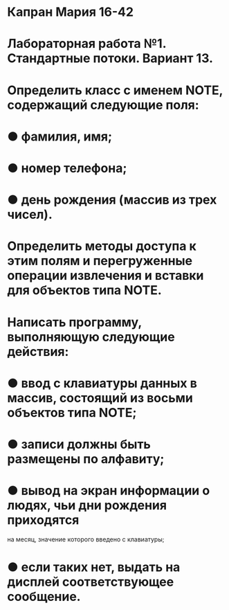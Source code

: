 ﻿# Капран Мария 16-42
# Лабораторная работа №1. Стандартные потоки. Вариант 13.
# Определить класс с именем NОТЕ, содержащий следующие поля:
# ● фамилия, имя;
# ● номер телефона;
# ● день рождения (массив из трех чисел).
# Определить методы доступа к этим полям и перегруженные операции извлечения и вставки для объектов типа NОТЕ.
# Написать программу, выполняющую следующие действия:
# ● ввод с клавиатуры данных в массив, состоящий из восьми объектов типа NОТЕ;
# ● записи должны быть размещены по алфавиту;
# ● вывод на экран информации о людях, чьи дни рождения приходятся 
на месяц, значение которого введено с клавиатуры;
# ● если таких нет, выдать на дисплей соответствующее сообщение. 